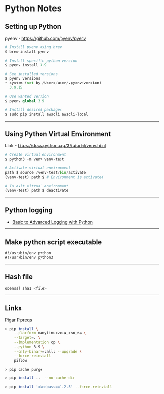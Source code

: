 # Python Notes

## Setting up Python
pyenv - https://github.com/pyenv/pyenv
```python
# Install pyenv using brew
$ brew install pyenv

# Install specific python version
$ pyenv install 3.9

# See installed versions
$ pyenv versions
* system (set by /Users/user/.pyenv/version)
  3.9.15

# Use wanted version
$ pyenv global 3.9

# Install desired packages
$ sudo pip install awscli awscli-local
```

---

## Using Python Virtual Environment
Link - https://docs.python.org/3/tutorial/venv.html

```python
# Create virtual environment
$ python3 -m venv venv-test

# Activate virtual environment
path $ source /venv-test/bin/activate
(venv-test) path $ # Environment is activated

# To exit vitrual environment
(venv-test) path $ deactivate 
```
---
## Python logging

- [Basic to Advanced Logging with Python](https://towardsdatascience.com/basic-to-advanced-logging-with-python-in-10-minutes-631501339650)

---
## Make python script executable
```
#!/usr/bin/env python
#!/usr/bin/env python3
```
---
## Hash file
```bash
openssl sha1 <file>
```

---

## Links
[Pigar](https://github.com/damnever/pigar)
[Pipreqs](https://github.com/bndr/pipreqs)

```bash
> pip install \
    --platform manylinux2014_x86_64 \
    --target=. \
    --implementation cp \
    --python 3.9 \
    --only-binary=:all: --upgrade \
    --force-reinstall
    pillow

> pip cache purge

> pip install ... --no-cache-dir

> pip install 'xkcdpass==1.2.5' --force-reinstall
```